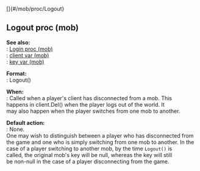 []{#/mob/proc/Logout}    
## Logout proc (mob)    
**See also:**    
:   [Login proc (mob)](/ref/mob/proc/Login/Login.md)    
:   [client var (mob)](/ref/mob/var/client/client.md)    
:   [key var (mob)](/ref/mob/var/key/key.md)    
<!-- -->    
**Format:**    
:   Logout()    
<!-- -->    
**When:**    
:   Called when a player\'s client has disconnected from a mob. This    
    happens in client.Del() when the player logs out of the world. It    
    may also happen when the player switches from one mob to another.    
<!-- -->    
**Default action:**    
:   None.    
One may wish to distinguish between a player who has disconnected from    
the game and one who is simply switching from one mob to another. In the    
case of a player switching to another mob, by the time `Logout()` is    
called, the original mob\'s key will be null, whereas the key will still    
be non-null in the case of a player disconnecting from the game.  